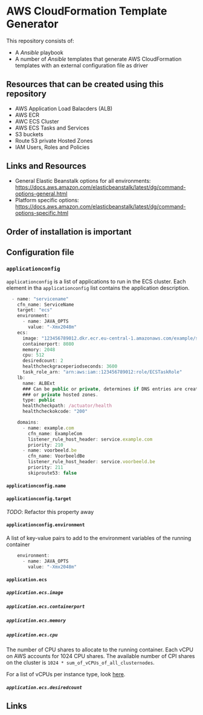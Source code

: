 # AWS CloudFormation Template Generator

This repository consists of:

* A _Ansible_ playbook
* A number of _Ansible_ templates that generate AWS CloudFormation templates with an external configuration
  file as driver

## Resources that can be created using this repository

* AWS Application Load Balacders (ALB)
* AWS ECR
* AWC ECS Cluster
* AWS ECS Tasks and Services
* S3 buckets
* Route 53 private Hosted Zones
* IAM Users, Roles and Policies

## Links and Resources

* General Elastic Beanstalk options for all environments: https://docs.aws.amazon.com/elasticbeanstalk/latest/dg/command-options-general.html
* Platform specific options: https://docs.aws.amazon.com/elasticbeanstalk/latest/dg/command-options-specific.html

## Order of installation is important

## Configuration file

### `applicationconfig`

`applicationconfig` is a list of applications to run in the ECS cluster. Each
element in tha `applicationconfig` list contains the application description.

```javascript
  - name: "servicename"
    cfn_name: ServiceName
    target: "ecs"
    environment:
      - name: JAVA_OPTS
        value: "-Xmx2048m"
    ecs:
      image: "123456789012.dkr.ecr.eu-central-1.amazonaws.com/example/service:latest"
      containerport: 8080
      memory: 2048
      cpu: 512
      desiredcount: 2
      healthcheckgraceperiodseconds: 3600
      task_role_arn: "arn:aws:iam::123456789012:role/ECSTaskRole"
    lb:
      name: ALBExt
      ### Can be public or private, determines if DNS entries are created in the public
      ### or private hosted zones.
      type: public
      healthcheckpath: /actuator/health
      healthcheckokcode: "200"

    domains:
      - name: example.com
        cfn_name: ExampleCom
        listener_rule_host_header: service.example.com
        priority: 210
      - name: voorbeeld.be
        cfn_name: VoorbeeldBe
        listener_rule_host_header: service.voorbeeld.be
        priority: 211
        skiproute53: false
```

#### `applicationconfig.name`

#### `applicationconfig.target`

*TODO*: Refactor this property away 

#### `applicationconfig.environment`

A list of key-value pairs to add to the environment variables of the running container

```javascript
    environment:
      - name: JAVA_OPTS
        value: "-Xmx2048m"
```

#### `application.ecs`

##### `application.ecs.image`

##### `application.ecs.containerport`
##### `application.ecs.memory`
##### `application.ecs.cpu`

The number of CPU shares to allocate to the running container. Each vCPU on AWS
accounts for 1024 CPU shares. The available number of CPI shares on the cluster is
`1024 * sum_of_vCPUs_of_all_clusternodes`.

For a list of vCPUs per instance type, look [here](http://aws.amazon.com/ec2/instance-types/).

##### `application.ecs.desiredcount`

## Links
